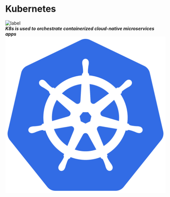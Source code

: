 # Kubernetes </br>

![label](https://img.shields.io/bower/l/bootstrap)</br>
***K8s is used to orchestrate containerized cloud-native microservices apps*** 
![image](/images/k8s.svg)